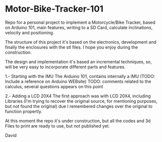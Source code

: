 # Motor-Bike-Tracker-101
Repo for a personal project to implement a Motorcycle/Bike Tracker, based on Arduino 101, main features, writing to a SD Card, calculate inclinations, velocity and positioning.

The structure of this project it's based on the electronics, development and finally the enclosures with the stl files.
I hope you enjoy during the construction.

The design and implementation it's based an incremental techniques, so, will be very easy to incorporate different parts and features.

1.- Starting with the IMU
    The Arduino 101, contains internally a IMU (TODO: Include a reference on Arduino WEBsite)
    TODO: comments related to the calculus, several questions appears on this point
    
2.- Adding a LCD 20X4
    The first approach was with LCD 20X4, including Libraries (I'm trying to recover the original source, for mentioning purposes, but not found the original) due I remembered changes over the original to function propertly.
    
At this moment the repo it's under construction, but all the codes and 3d Files to print are ready to use, but not published yet.

David
